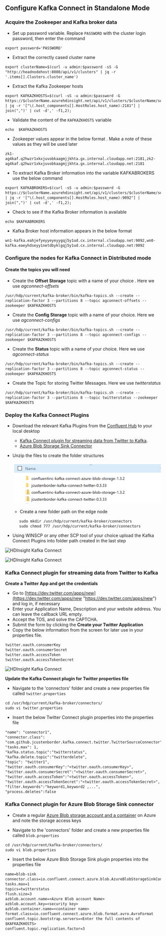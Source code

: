 
## Configure Kafka Connect in Standalone Mode


### Acquire the Zookeeper and Kafka broker data 

  - Set up password variable. Replace `PASSWORD` with the cluster login password, then enter the command
 ```
 export password='PASSWORD' 
```
   - Extract the correctly cased cluster name

```
export clusterName=$(curl -u admin:$password -sS -G "http://headnodehost:8080/api/v1/clusters" | jq -r '.items[].Clusters.cluster_name')
```

- Extract the Kafka Zookeeper hosts

```
export KAFKAZKHOSTS=$(curl -sS -u admin:$password -G https://$clusterName.azurehdinsight.net/api/v1/clusters/$clusterName/services/ZOOKEEPER/components/ZOOKEEPER_SERVER | jq -r '["\(.host_components[].HostRoles.host_name):2181"] | join(",")' | cut -d',' -f1,2);
```
- Validate the content of the `KAFKAZKHOSTS` variable
```
echo  $KAFKAZKHOSTS
```
- Zookeeper values appear in the below format . Make a note of these values as they will be used later
```
zk1-ag4kaf.q2hwzr1xkxjuvobkaagmjjkhta.gx.internal.cloudapp.net:2181,zk2-ag4kaf.q2hwzr1xkxjuvobkaagmjjkhta.gx.internal.cloudapp.net:2181
```

- To extract Kafka Broker information into the variable KAFKABROKERS use the below command

```
export KAFKABROKERS=$(curl -sS -u admin:$password -G https://$clusterName.azurehdinsight.net/api/v1/clusters/$clusterName/services/KAFKA/components/KAFKA_BROKER | jq -r '["\(.host_components[].HostRoles.host_name):9092"] | join(",")' | cut -d',' -f1,2);
```

- Check to see if the Kafka Broker information is available
```
echo $KAFKABROKERS
```
- Kafka Broker host information appears in the below format
```
wn1-kafka.eahjefyeyyeyeyygqj5y1ud.cx.internal.cloudapp.net:9092,wn0-kafka.eaeyhdseyy1netdbyklgqj5y1ud.cx.internal.cloudapp.net:9092
```


### Configure the nodes for Kafka Connect in Distributed mode


#### Create the topics you will need 

- Create the **Offset Storage** topic with a name of your choice . Here we use *agconnect-offsets*
```
/usr/hdp/current/kafka-broker/bin/kafka-topics.sh --create --replication-factor 3 --partitions 8 --topic agconnect-offsets --zookeeper $KAFKAZKHOSTS
```

- Create the **Config Storage** topic with a name of your choice. Here we use *agconnect-configs* 
```
/usr/hdp/current/kafka-broker/bin/kafka-topics.sh --create --replication-factor 3 --partitions 8 --topic agconnect-configs --zookeeper $KAFKAZKHOSTS
```
- Create the **Status** topic with a name of your choice. Here we use *agconnect-status* 
```
/usr/hdp/current/kafka-broker/bin/kafka-topics.sh --create --replication-factor 3 --partitions 8 --topic agconnect-status --zookeeper $KAFKAZKHOSTS
```

- Create the Topic for storing Twitter Messages. Here we use *twitterstatus*
```
/usr/hdp/current/kafka-broker/bin/kafka-topics.sh --create --replication-factor 3 --partitions 8 --topic twitterstatus --zookeeper $KAFKAZKHOSTS
```


### Deploy the Kafka Connect Plugins

- Download the relevant Kafka Plugins from the [Confluent Hub](https://www.confluent.io/hub/) to your local desktop 
     - [Kafka Connect plugin for streaming data from Twitter to Kafka](https://www.confluent.io/hub/jcustenborder/kafka-connect-twitter).
     - [Azure Blob Storage Sink Connector](https://www.confluent.io/hub/confluentinc/kafka-connect-azure-blob-storage)
- Unzip the files to create the folder structures

     ![HDInsight Kafka Connect](https://github.com/arnabganguly/Kafkaconnect/blob/master/images/pic9.png)

  -  Create a new folder path on the edge node
  ```
     sudo mkdir /usr/hdp/current/kafka-broker/connectors
     sudo chmod 777 /usr/hdp/current/kafka-broker/connectors 
     ``` 
- Using WINSCP or any other SCP tool of your choice upload the Kafka Connect Plugins into folder path created in the last step

![HDInsight Kafka Connect](https://github.com/arnabganguly/Kafkaconnect/blob/master/images/pic11.png)


![HDInsight Kafka Connect](https://github.com/arnabganguly/Kafkaconnect/blob/master/images/pic12.png)


### Kafka Connect plugin for streaming data from Twitter to Kafka 

**Create a Twitter App and get the credentials** 
 - Go to
   [https://dev.twitter.com/apps/new](https://dev.twitter.com/apps/new
   "https://dev.twitter.com/apps/new") and log in, if necessary
 - Enter your Application Name, Description and your website address. You can leave the callback URL empty.
 - Accept the TOS, and solve the CAPTCHA.
 - Submit the form by clicking the **Create your Twitter Application**
 - Copy the below information from the screen for later use in your properties file.
```
twitter.oauth.consumerKey
twitter.oauth.consumerSecret
twitter.oauth.accessToken
twitter.oauth.accessTokenSecret
```
![HDInsight Kafka Connect](https://github.com/arnabganguly/Kafkaconnect/blob/master/images/pic13.png)


**Update the Kafka Connect plugin for Twitter properties file** 

- Navigate to the 'connectors' folder and create a new properties file called `twitter.properties` 
```
cd /usr/hdp/current/kafka-broker/connectors/
sudo vi twitter.properties
```
- Insert the below Twitter Connect plugin properties into the properties file 
```
"name": "connector1",
"connector.class": "com.github.jcustenborder.kafka.connect.twitter.TwitterSourceConnector",
"tasks.max": 1,
"kafka.status.topic":"twitterstatus",
"kafka.delete.topic":"twitterdelete",        
"topic": "twitter1",   
"twitter.oauth.consumerKey":"<twitter.oauth.consumerKey>",
"twitter.oauth.consumerSecret":"<twitter.oauth.consumerSecret>",
"twitter.oauth.accessToken":"<twitter.oauth.accessToken>",
"twitter.oauth.accessTokenSecret":"<twitter.oauth.accessTokenSecret>",
"filter.keywords":"keyword1,keyword2 ,...",
"process.deletes":false
```
       
  ### Kafka Connect plugin for Azure Blob Storage Sink connector 

- Create a regular [Azure Blob storage account and a container](https://docs.microsoft.com/en-us/azure/storage/blobs/storage-quickstart-blobs-portal) on Azure and note the storage access keys 

- Navigate to the 'connectors' folder and create a new properties file called `blob.properties` 
```
cd /usr/hdp/current/kafka-broker/connectors/
sudo vi blob.properties
```
- Insert the below Azure Blob Storage Sink plugin properties into the properties file
```
name=blob-sink
connector.class=io.confluent.connect.azure.blob.AzureBlobStorageSinkConnector
tasks.max=1
topics=twitterstatus
flush.size=3
azblob.account.name=<Azure Blob account Name>
azblob.account.key=<security key>
azblob.container.name=<container name>
format.class=io.confluent.connect.azure.blob.format.avro.AvroFormat
confluent.topic.bootstrap.servers=<Enter the full contents of $KAFKAZKHOSTS>
confluent.topic.replication.factor=3
```

<!--stackedit_data:
eyJoaXN0b3J5IjpbNjgxNDE5NDkzXX0=
-->